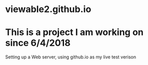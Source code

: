 # viewable2.github.io

<h1>This is a project I am working on since 6/4/2018<br></h1>
<p>Setting up a Web server, using github.io as my live test verison<br></p>
